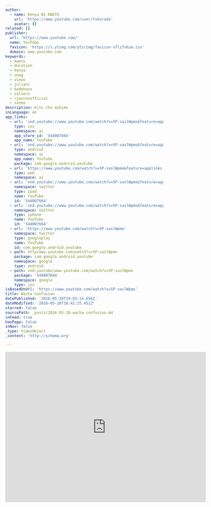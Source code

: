 ```yaml
---
author:
  - name: Kenya NI KWETU
    url: 'https://www.youtube.com/user/tukorada'
    avatar: {}
related: []
publisher:
  url: 'https://www.youtube.com/'
  name: YouTube
  favicon: 'https://s.ytimg.com/yts/img/favicon-vflz7uhzw.ico'
  domain: www.youtube.com
keywords:
  - kwetu
  - duration
  - kenya
  - swag
  - views
  - juliani
  - badehaus
  - valsero
  - ryanroxofficial
  - sonko
description: Kitu cha muhimu
inLanguage: en
app_links:
  - url: 'vnd.youtube://www.youtube.com/watch?v=5P-saslWpmo&feature=applinks'
    type: ios
    namespace: ai
    app_store_id: '544007664'
    app_name: YouTube
  - url: 'vnd.youtube://www.youtube.com/watch?v=5P-saslWpmo&feature=applinks'
    type: android
    namespace: ai
    app_name: YouTube
    package: com.google.android.youtube
  - url: 'https://www.youtube.com/watch?v=5P-saslWpmo&feature=applinks'
    type: web
    namespace: ai
  - url: 'vnd.youtube://www.youtube.com/watch?v=5P-saslWpmo&feature=applinks'
    namespace: twitter
    type: ipad
    name: YouTube
    id: '544007664'
  - url: 'vnd.youtube://www.youtube.com/watch?v=5P-saslWpmo&feature=applinks'
    namespace: twitter
    type: iphone
    name: YouTube
    id: '544007664'
  - url: 'https://www.youtube.com/watch?v=5P-saslWpmo'
    namespace: twitter
    type: googleplay
    name: YouTube
    id: com.google.android.youtube
  - path: http/www.youtube.com/watch?v=5P-saslWpmo
    package: com.google.android.youtube
    namespace: google
    type: android
  - path: vnd.youtube/www.youtube.com/watch?v=5P-saslWpmo
    package: '544007664'
    namespace: google
    type: ios
isBasedOnUrl: 'https://www.youtube.com/watch?v=5P-saslWpmo'
title: Wacha Confusion
datePublished: '2016-05-28T19:03:14.656Z'
dateModified: '2016-05-28T18:42:25.451Z'
starred: false
sourcePath: _posts/2016-05-28-wacha-confusion.md
inFeed: true
hasPage: false
inNav: false
_type: VideoObject
_context: 'http://schema.org'

---
```

<iframe src="https://cdn.embedly.com/widgets/media.html?src=https%3A%2F%2Fwww.youtube.com%2Fembed%2F5P-saslWpmo%3Ffeature%3Doembed&amp;url=http%3A%2F%2Fwww.youtube.com%2Fwatch%3Fv%3D5P-saslWpmo&amp;image=https%3A%2F%2Fi.ytimg.com%2Fvi%2F5P-saslWpmo%2Fhqdefault.jpg&amp;key=b7d04c9b404c499eba89ee7072e1c4f7&amp;type=text%2Fhtml&amp;schema=youtube" width="640" height="480" scrolling="no" frameborder="0" allowfullscreen="" style=""></iframe>